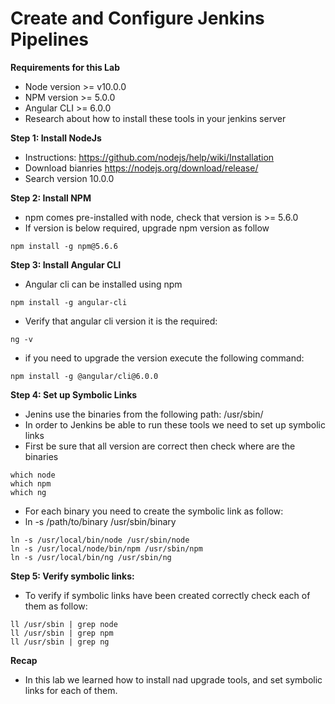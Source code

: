 # Create and Configure Jenkins Pipelines

**Requirements for this Lab**
* Node version >= v10.0.0
* NPM version >= 5.0.0
* Angular CLI >= 6.0.0
* Research about how to install these tools in your jenkins server

**Step 1: Install NodeJs**
* Instructions: https://github.com/nodejs/help/wiki/Installation 
* Download bianries https://nodejs.org/download/release/  
* Search version 10.0.0

**Step 2: Install NPM**
* npm comes pre-installed with node, check that version is >= 5.6.0
* If version is below required, upgrade npm version as follow
```
npm install -g npm@5.6.6
```

**Step 3: Install Angular CLI**
* Angular cli can be installed using npm
```
npm install -g angular-cli
```
* Verify that angular cli version it is the required:
```
ng -v
```
* if you need to upgrade the version execute the following command:
```
npm install -g @angular/cli@6.0.0
```

**Step 4: Set up Symbolic Links**
* Jenins use the binaries from the following path: /usr/sbin/
* In order to Jenkins be able to run these tools we need to set up symbolic links
* First be sure that all version are correct then check where are the binaries
```
which node
which npm
which ng
```
* For each binary you need to create the symbolic link as follow:
* ln -s /path/to/binary /usr/sbin/binary
```
ln -s /usr/local/bin/node /usr/sbin/node
ln -s /usr/local/node/bin/npm /usr/sbin/npm
ln -s /usr/local/bin/ng /usr/sbin/ng
```

**Step 5: Verify symbolic links:**
* To verify if symbolic links have been created correctly check each of them as follow:
```
ll /usr/sbin | grep node
ll /usr/sbin | grep npm
ll /usr/sbin | grep ng
```

**Recap**
* In this lab we learned how to install nad upgrade tools, and set symbolic links for each of them.
